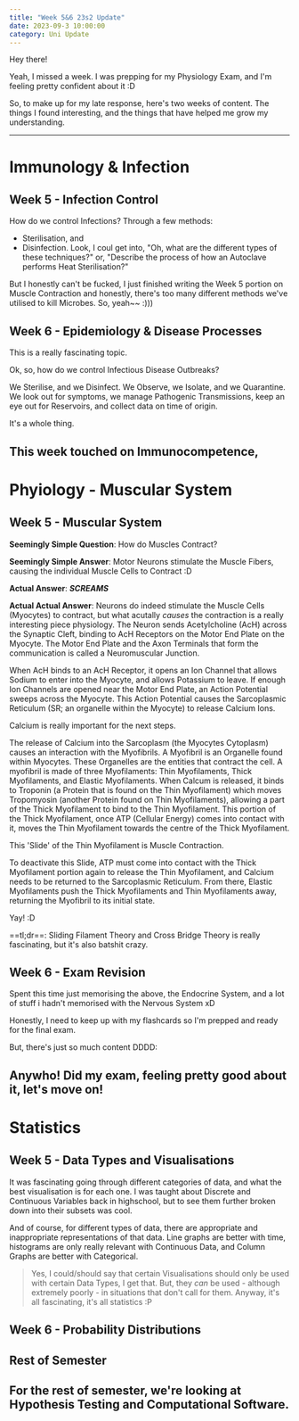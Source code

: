 ```yaml
---
title: "Week 5&6 23s2 Update"
date: 2023-09-3 10:00:00
category: Uni Update
---
```


Hey there!

Yeah, I missed a week. I was prepping for my Physiology Exam, and I'm feeling pretty confident about it :D

So, to make up for my late response, here's two weeks of content. The things I found interesting, and the things that have helped me grow my understanding.

---
# Immunology & Infection
## Week 5 - Infection Control
How do we control Infections?
Through a few methods:
- Sterilisation, and
- Disinfection.
Look, I coul get into, "Oh, what are the different types of these techniques?" or, "Describe the process of how an Autoclave performs Heat Sterilisation?"

But I honestly can't be fucked, I just finished writing the Week 5 portion on Muscle Contraction and honestly, there's too many different methods we've utilised to kill Microbes. So, yeah~~ :)))

## Week 6 - Epidemiology & Disease Processes
This is a really fascinating topic.

Ok, so, how do we control Infectious Disease Outbreaks?

We Sterilise, and we Disinfect.
We Observe, we Isolate, and we Quarantine.
We look out for symptoms, we manage Pathogenic Transmissions, keep an eye out for Reservoirs, and collect data on time of origin.

It's a whole thing.

This week touched on Immunocompetence, 
---
# Phyiology - Muscular System
## Week 5 - Muscular System
**Seemingly Simple Question**: How do Muscles Contract?

**Seemingly Simple Answer**: Motor Neurons stimulate the Muscle Fibers, causing the individual Muscle Cells to Contract :D

**Actual Answer**: ***SCREAMS***

**Actual Actual Answer**: Neurons do indeed stimulate the Muscle Cells (Myocytes) to contract, but what acutally *causes* the contraction is a really interesting piece physiology. The Neuron sends Acetylcholine (AcH) across the Synaptic Cleft, binding to AcH Receptors on the Motor End Plate on the Myocyte. The Motor End Plate and the Axon Terminals that form the communication is called a Neuromuscular Junction.

When AcH binds to an AcH Receptor, it opens an Ion Channel that allows Sodium to enter into the Myocyte, and allows Potassium to leave. If enough Ion Channels are opened near the Motor End Plate, an Action Potential sweeps across the Myocyte. This Action Potential causes the Sarcoplasmic Reticulum (SR; an organelle within the Myocyte) to release Calcium Ions.

Calcium is really important for the next steps.

The release of Calcium into the Sarcoplasm (the Myocytes Cytoplasm) causes an interaction with the Myofibrils. A Myofibril is an Organelle found within Myocytes. These Organelles are the entities that contract the cell. A myofibril is made of three Myofilaments: Thin Myofilaments, Thick Myofilaments, and Elastic Myofilaments. When Calcum is released, it binds to Troponin (a Protein that is found on the Thin Myofilament) which moves Tropomyosin (another Protein found on Thin Myofilaments), allowing a part of the Thick Myofilament to bind to the Thin Myofilament. This portion of the Thick Myofilament, once ATP (Cellular Energy) comes into contact with it, moves the Thin Myofilament towards the centre of the Thick Myofilament.

This 'Slide' of the Thin Myofilament is Muscle Contraction.

To deactivate this Slide, ATP must come into contact with the Thick Myofilament portion again to release the Thin Myofilament, and Calcium needs to be returned to the Sarcoplasmic Reticulum. From there, Elastic Myofilaments push the Thick Myofilaments and Thin Myofilaments away, returning the Myofibril to its initial state.

Yay! :D

==tl;dr==: Sliding Filament Theory and Cross Bridge Theory is really fascinating, but it's also batshit crazy.
## Week 6 - Exam Revision
Spent this time just memorising the above, the Endocrine System, and a lot of stuff i hadn't memorised with the Nervous System xD

Honestly, I need to keep up with my flashcards so I'm prepped and ready for the final exam.

But, there's just so much content DDDD:

Anywho! Did my exam, feeling pretty good about it, let's move on!
---
# Statistics
## Week 5 - Data Types and Visualisations
It was fascinating going through different categories of data, and what the best visualisation is for each one. I was taught about Discrete and Continuous Variables back in highschool, but to see them further broken down into their subsets was cool.

And of course, for different types of data, there are appropriate and inappropriate representations of that data. Line graphs are better with time, histograms are only really relevant with Continuous Data, and Column Graphs are better with Categorical.
> Yes, I could/should say that certain Visualisations should only be used with certain Data Types, I get that. But, they *can* be used - although extremely poorly - in situations that don't call for them. Anyway, it's all fascinating, it's all statistics :P
## Week 6 - Probability Distributions

## Rest of Semester
For the rest of semester, we're looking at Hypothesis Testing and Computational Software.
---
